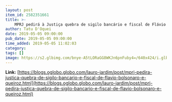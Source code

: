 ```yaml
---
layout: post
item_id: 2582351661
title: >-
    MPRJ pedirá à Justiça quebra de sigilo bancário e fiscal de Flávio Bolsonaro e Queiroz : Lauro Jardim
author: Tatu D'Oquei
date: 2019-05-05 09:00:00
pub_date: 2019-05-05 09:00:00
time_added: 2019-05-05 11:02:03
category: 
tags: []
image: https://s2.glbimg.com/bnye-A5tLORaGG8WKJn6pnFuby4=/640x424/i.glbimg.com/og/ig/infoglobo1/f/original/2019/01/30/80424051_pa_-_flavio_bolsonaro_com_seu_assessor_fabricio_queiroz_simulando_uma_arma_de_fogo._fot_QIxwKAn.jpg
---
```


**Link:** [https://blogs.oglobo.globo.com/lauro-jardim/post/mprj-pedira-justica-quebra-de-sigilo-bancario-e-fiscal-de-flavio-bolsonaro-e-queiroz.html](https://blogs.oglobo.globo.com/lauro-jardim/post/mprj-pedira-justica-quebra-de-sigilo-bancario-e-fiscal-de-flavio-bolsonaro-e-queiroz.html)

